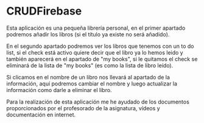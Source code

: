 # CRUDFirebase
Esta aplicación es una pequeña librería personal, en el primer apartado podremos añadir los libros (si el título ya existe no será añadido).

En el segundo apartado podremos ver los libros que tenemos con un to do list, si el check está activo quiere decir que el libro ya lo hemos
leido y también aparecerá en el apartado de "my books", si le quitamos el check se eliminará de la lista de "my books" (es como la lista
de libro leído).

Si clicamos en el nombre de un libro nos llevará al apartado de la información, aquí podremos cambiar el nombre y luego actualizar la información
como darle a eliminar el libro. 

Para la realización de esta aplicación me he ayudado de los documentos proporcionados por el profesorado de la asignatura, vídeos y documentación
en internet. 
